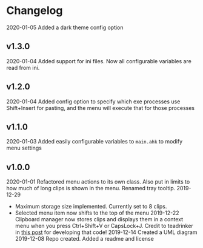 # Changelog

2020-01-05 Added a dark theme config option
## v1.3.0
2020-01-04 Added support for ini files. Now all configurable variables are read from ini.
## v1.2.0
2020-01-04 Added config option to specify which exe processes use Shift+Insert for pasting, and the menu will execute that for those processes
## v1.1.0
2020-01-03 Added easily configurable variables to `main.ahk` to modify menu settings
## v1.0.0
2020-01-01 Refactored menu actions to its own class. Also put in limits to how much of long clips is shown in the menu. Renamed tray tooltip.
2019-12-29 
- Maximum storage size implemented. Currently set to 8 clips.
- Selected menu item now shifts to the top of the menu
2019-12-22 Clipboard manager now stores clips and displays them in a context menu when you press Ctrl+Shift+V or CapsLock+J. Credit to teadrinker in [this post](https://www.autohotkey.com/boards/viewtopic.php?p=306818&sid=fcabbee4a2f810fb8fe9544a7f8fa688#p306818) for developing that code!
2019-12-14 Created a UML diagram
2019-12-08 Repo created. Added a readme and license
